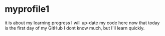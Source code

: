 # myprofile1
it is about my learning progress
I will up-date my code here
now that today is the first day of my GitHub
I dont know much, but I'll learn quickly.
